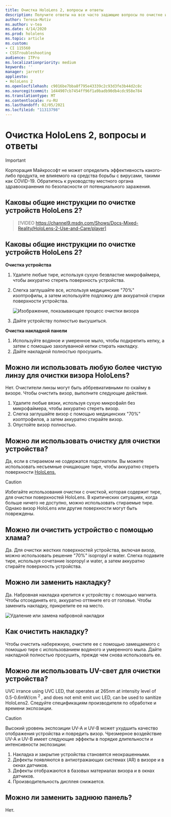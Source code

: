 ```yaml
---
title: Очистка HoloLens 2, вопросы и ответы
description: Получите ответы на все часто задающие вопросы по очистке и обслуживанию устройства HoloLens 2.
author: Teresa-Motiv
ms.author: v-tea
ms.date: 4/14/2020
ms.prod: hololens
ms.topic: article
ms.custom:
- CI 115560
- CSSTroubleshooting
audience: ITPro
ms.localizationpriority: medium
keywords: ''
manager: jarrettr
appliesto:
- HoloLens 2
ms.openlocfilehash: c9016be7bba8f795e43339c2c93d3fe3b44d2c8c
ms.sourcegitcommit: 1d44907cb7454ff96f1a9badb90db4cdc958e784
ms.translationtype: MT
ms.contentlocale: ru-RU
ms.lasthandoff: 02/05/2021
ms.locfileid: "11313798"
---
```

# Очистка HoloLens 2, вопросы и ответы

> [!IMPORTANT]  
> Корпорация Майкрософт не может определить эффективность какого-либо продукта, не влияемого на средства борьбы с вирусами, такими как COVID-19. Обратитесь к руководству местного органа здравоохранения по безопасности от потенциального заражения.  

## Каковы общие инструкции по очистке устройств HoloLens 2?

> [!VIDEO https://channel9.msdn.com/Shows/Docs-Mixed-Reality/HoloLens-2-Use-and-Care/player]
## Каковы общие инструкции по очистке устройств HoloLens 2?
<!-- <iframe src="https://channel9.msdn.com/Shows/Docs-Mixed-Reality/HoloLens-2-Use-and-Care/player" width="960" height="540" allowFullScreen frameBorder="0" title="HoloLens 2 Use and Care - Microsoft Channel 9 Video"></iframe> -->

**Очистка устройства**

1. Удалите любые тире, используя сухую безвластие микрофаймера, чтобы аккуратно стереть поверхность устройства.
1. Слегка заглушайте все, используя медицинские "70%" изоптрофилы, а затем используйте подложку для аккуратной стирки поверхности устройства.

   ![Изображение, показывающее процесс очистки визора](images/hololens-cleaning-visor.png)

1. Дайте устройству полностью высушиться.

**Очистка накладной панели**

1. Используйте водяное и умеренное мыло, чтобы подкрепить кепку, а затем с помощью захолуванной кепки стирать накладку.
1. Дайте накладной полностью просушить.

## Можно ли использовать любую более чистую линзу для очистки визора HoloLens?

Нет. Очистители линзы могут быть аббревиативными по скайму в визоре. Чтобы очистить визор, выполните следующие действия.  

1. Удалите любые вязки, используя сухую микрофайл без микрофаймера, чтобы аккуратно стереть визор.
1. Слегка заглушайте визор с помощью медицинских "70%" изоптрофилов, а затем аккуратно стирайте визор.
1. Опустойте визор полностью.

## Можно ли использовать очистку для очистки устройства?

Да, если в стираемом не содержатся подстиатели. Вы можете использовать несъемные очищающие тире, чтобы аккуратно стереть поверхности [HoloLens.](#what-are-the-general-cleaning-instructions-for-hololens-2-devices)  

> [!CAUTION]  
> Избегайте использования очистки с очисткой, которая содержит тире, для очистки поверхностей HoloLens. В критических ситуациях, когда больше ничего не доступно, можно использовать стираемые тире. Однако визор HoloLens или другие поверхности могут быть повреждены.

## Можно ли очистить устройство с помощью хлама?

Да. Для очистки жестких поверхностей устройства, включая визор, можно использовать решение "70%" isopropyl и water. Слегка подавите тире, используя сочетание isopropyl и water, а затем аккуратно стирайте поверхность устройства.

## Можно ли заменить накладку?

Да. Набровная накладка крепится к устройству с помощью магнита. Чтобы отсоединять его, аккуратно оттяните его от головье. Чтобы заменить накладку, прикрепите ее на место.

![Удаление или замена набровной накладки](images/hololens2-remove-browpad.png)

## Как очистить накладку?

Чтобы очистить набережную, очистите ее с помощью замещаемого с помощью тире с использованием водяного и умеренного мыла. Дайте накладной полностью просушить, прежде чем снова использовать ее.

## Можно ли использовать UV-свет для очистки устройства?

UVC irrance using UVC LED, that operates at 265nm at intensity level of 0.5-0.6mW/cm <sup> 2 </sup> , and does not emit emit uvc LED, can be used to sanitize HoloLens2. Следуйте спецификациям производителя по обработке и времени экспозиции.

> [!CAUTION]  
> Высокий уровень экспозиции UV-A и UV-B может ухудшить качество отображения устройства и повредить визор. Чрезмерное воздействие UV-A и UV-B имеет следующие эффекты в порядке длительности и интенсивности экспозиции:
>  
> 1. Накладка и закрытие устройства становятся неокрашенными.
> 1. Дефекты появляются в антиотражающих системах (AR) в визоре и в окнах датчиков.
> 1. Дефекты отображаются в базовых материалах визора и в окнах датчиков.
> 1. Производительность дисплея снижается.

## Можно ли заменить заднюю панель?

Нет.
